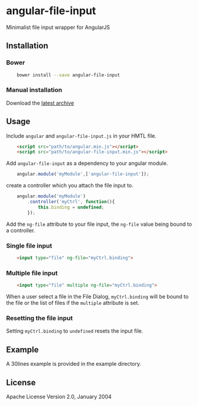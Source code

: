 # angular-file-input

Minimalist file input wrapper for AngularJS


## Installation

### Bower 
```bash
    bower install --save angular-file-input
```

### Manual installation

Download the [latest archive](https://github.com/quentinlampin/angular-file-input/archive/master.tar.gz)

## Usage

Include `angular` and `angular-file-input.js` in your HMTL file.

```html
    <script src="path/to/angular.min.js"></script>
    <script src="path/to/angular-file-input.min.js"></script>
```
   
Add `angular-file-input` as a dependency to your angular module.

```js
    angular.module('myModule',['angular-file-input']);
```


create a controller which you attach the file input to.
```js
    angular.module('myModule')
        .controller('myCtrl', function(){
            this.binding = undefined;
        });
```

Add the `ng-file` attribute to your file input, the `ng-file` value being bound to a controller.
 
### Single file input

```html
    <input type="file" ng-file="myCtrl.binding">
```

### Multiple file input

```html
    <input type="file" multiple ng-file="myCtrl.binding">
```


When a user select a file in the File Dialog, `myCtrl.binding` will be bound to the file or the list of files if the `multiple` attribute is set.


### Resetting the file input

Setting `myCtrl.binding` to `undefined` resets the input file.


## Example

A 30lines example is provided in the example directory.

## License

Apache License Version 2.0, January 2004
